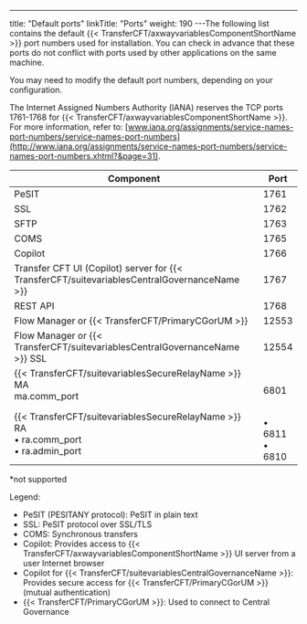 ---
title: "Default ports"
linkTitle: "Ports"
weight: 190
---The following list contains the default {{< TransferCFT/axwayvariablesComponentShortName  >}} port numbers used for installation. You can check in advance that these ports do not conflict with ports used by other applications on the same machine.

You may need to modify the default port numbers, depending on your configuration.

The Internet Assigned Numbers Authority (IANA) reserves the TCP ports 1761-1768 for {{< TransferCFT/axwayvariablesComponentShortName  >}}. For more information, refer to: [www.iana.org/assignments/service-names-port-numbers/service-names-port-numbers](http://www.iana.org/assignments/service-names-port-numbers/service-names-port-numbers.xhtml?&page=31).


| Component  | Port |
| --- | --- |
| PeSIT  | 1761  |
| SSL  | 1762  |
| SFTP  | 1763  |
| COMS  | 1765  |
| Copilot  | 1766  |
| Transfer CFT UI (Copilot) server for {{< TransferCFT/suitevariablesCentralGovernanceName  >}}  | 1767  |
| REST API  | 1768  |
| Flow Manager or {{< TransferCFT/PrimaryCGorUM  >}}  | 12553  |
| Flow Manager or {{< TransferCFT/suitevariablesCentralGovernanceName  >}} SSL  | 12554  |
| {{< TransferCFT/suitevariablesSecureRelayName  >}} MA<br/> ma.comm_port |  <br/> 6801 |
| {{< TransferCFT/suitevariablesSecureRelayName  >}} RA<br/> • ra.comm_port<br/> • ra.admin_port |  <br/> • 6811<br/> • 6810 |


\*not supported

Legend:

- PeSIT (PESITANY protocol): PeSIT in plain text
- SSL: PeSIT protocol over SSL/TLS
- COMS: Synchronous transfers
- Copilot: Provides access to {{< TransferCFT/axwayvariablesComponentShortName >}} UI server from a user Internet browser
- Copilot for {{< TransferCFT/suitevariablesCentralGovernanceName >}}: Provides secure access for {{< TransferCFT/PrimaryCGorUM >}} (mutual authentication)
- {{< TransferCFT/PrimaryCGorUM >}}: Used to connect to Central Governance

